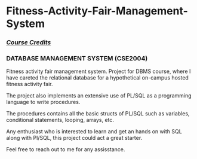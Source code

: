 # Fitness-Activity-Fair-Management-System
<h3><i><u>Course Credits </u></i></h3>
<h3>DATABASE MANAGEMENT SYSTEM (CSE2004) </h3>  

Fitness activity fair management system. Project for DBMS course, where I have careted the relational database for a hypothetical 
on-campus hosted fitness activity fair.

The project also implements an extensive use of PL/SQL as a programming language to write procedures. 

The procedures contains all the basic structs of PL/SQL such as variables, conditional statements, looping, arrays, etc.

Any enthusiast who is interested to learn and get an hands on with SQL along with Pl/SQL, this project could act a great starter.

Feel free to reach out to me for any assisstance.
